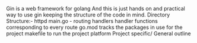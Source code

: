 Gin is a web framework for golang
And this is just hands on and practical way to use gin keeping the structure of the code in mind.
Directory Structure:-
	httpd
		main.go - routing
		handlers
			handler functions corresponding to every route
	go.mod
		tracks the packages in use for the project
	makefile
		to run the project
	platform
		Project specific/ General outline

